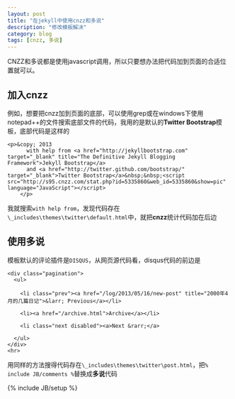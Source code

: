 ```yaml
---
layout: post
title: "在jekyll中使用cnzz和多说"
description: "修改模板解决"
category: blog
tags: [cnzz, 多说]
---
```

CNZZ和多说都是使用javascript调用，所以只要想办法把代码加到页面的合适位置就可以。
## 加入cnzz
例如，想要把cnzz加到页面的底部，可以使用grep或在windows下使用notepad++的文件搜索底部文件的代码，我用的是默认的**Twitter Bootstrap**模板，底部代码是这样的

    <p>&copy; 2013 
          with help from <a href="http://jekyllbootstrap.com" target="_blank" title="The Definitive Jekyll Blogging Framework">Jekyll Bootstrap</a>
          and <a href="http://twitter.github.com/bootstrap/" target="_blank">Twitter Bootstrap</a>&nbsp;&nbsp;<script src="http://s95.cnzz.com/stat.php?id=5335860&web_id=5335860&show=pic" language="JavaScript"></script>
        </p>
我就搜索`with help from`，发现代码存在`\_includes\themes\twitter\default.html`中，就把**cnzz**统计代码加在后边
## 使用多说
模板默认的评论插件是`DISQUS`，从网页源代码看，disqus代码的前边是

    <div class="pagination">
      <ul>
      
        <li class="prev"><a href="/log/2013/05/16/new-post" title="2000年4月的几篇日记">&larr; Previous</a></li>
      
        <li><a href="/archive.html">Archive</a></li>
      
        <li class="next disabled"><a>Next &rarr;</a>
      
      </ul>
    </div>
    <hr>
用同样的方法搜得代码存在`\_includes\themes\twitter\post.html`，把`% include JB/comments %`替换成**多说**代码

{% include JB/setup %}